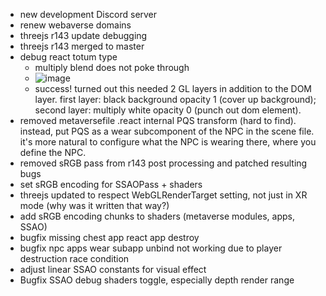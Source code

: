 - new development Discord server
- renew webaverse domains
- threejs r143 update debugging
- threejs r143 merged to master
- debug react totum type
  - multiply blend does not poke through
  - ![image](https://user-images.githubusercontent.com/6926057/184688555-b1b9b794-c9ed-418e-b9d2-f78d82eee01b.png)
  - success! turned out this needed 2 GL layers in addition to the DOM layer. first layer: black background opacity 1 (cover up background); second layer: multiply white opacity 0 (punch out dom element).
- removed metaversefile .react  internal PQS transform (hard to find). instead, put PQS as a wear subcomponent of the NPC in the scene file. it's more natural to configure what the NPC is wearing there, where you define the NPC.
- removed sRGB pass from r143 post processing and patched resulting bugs
- set sRGB encoding for SSAOPass + shaders
- threejs updated to respect WebGLRenderTarget setting, not just in XR mode (why was it written that way?)
- add sRGB encoding chunks to shaders (metaverse modules, apps, SSAO)
- bugfix missing chest app react app destroy
- bugfix npc apps wear subapp unbind not working due to player destruction race condition
- adjust linear SSAO constants for visual effect
- Bugfix SSAO debug shaders toggle, especially depth render range